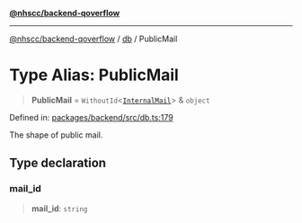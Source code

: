 [**@nhscc/backend-qoverflow**](../../README.md)

***

[@nhscc/backend-qoverflow](../../README.md) / [db](../README.md) / PublicMail

# Type Alias: PublicMail

> **PublicMail** = `WithoutId`\<[`InternalMail`](InternalMail.md)\> & `object`

Defined in: [packages/backend/src/db.ts:179](https://github.com/nhscc/qoverflow.api.hscc.bdpa.org/blob/427e25011f0e71265852f81f85026e1290417c2b/packages/backend/src/db.ts#L179)

The shape of public mail.

## Type declaration

### mail\_id

> **mail\_id**: `string`
